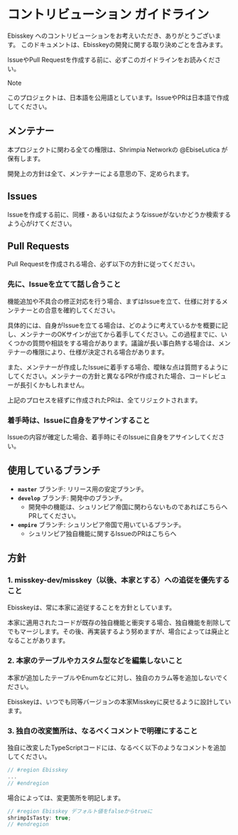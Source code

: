 # コントリビューション ガイドライン
Ebisskey へのコントリビューションをお考えいただき、ありがとうございます。
このドキュメントは、Ebisskeyの開発に関する取り決めごとを含みます。

IssueやPull Requestを作成する前に、必ずこのガイドラインをお読みください。

> [!NOTE]
> このプロジェクトは、日本語を公用語としています。IssueやPRは日本語で作成してください。

## メンテナー
本プロジェクトに関わる全ての権限は、Shrimpia Networkの @EbiseLutica が保有します。

開発上の方針は全て、メンテナーによる意思の下、定められます。

## Issues
Issueを作成する前に、同様・あるいは似たようなissueがないかどうか検索するよう心がけてください。

## Pull Requests
Pull Requestを作成される場合、必ず以下の方針に従ってください。

### 先に、Issueを立てて話し合うこと
機能追加や不具合の修正対応を行う場合、まずはIssueを立て、仕様に対するメンテナーとの合意を確約してください。

具体的には、自身がIssueを立てる場合は、どのように考えているかを概要に記し、メンテナーのOKサインが出てから着手してください。この過程までに、いくつかの質問や相談をする場合があります。議論が長い事白熱する場合は、メンテナーの権限により、仕様が決定される場合があります。

また、メンテナーが作成したIssueに着手する場合、曖昧な点は質問するようにしてください。メンテナーの方針と異なるPRが作成された場合、コードレビューが長引くかもしれません。

上記のプロセスを経ずに作成されたPRは、全てリジェクトされます。

### 着手時は、Issueに自身をアサインすること
Issueの内容が確定した場合、着手時にそのIssueに自身をアサインしてください。

## 使用しているブランチ
- **`master`** ブランチ: リリース用の安定ブランチ。
- **`develop`** ブランチ: 開発中のブランチ。
	- 開発中の機能は、シュリンピア帝国に関わらないものであればこちらへPRしてください。
- **`empire`** ブランチ: シュリンピア帝国で用いているブランチ。
	- シュリンピア独自機能に関するIssueのPRはこちらへ

## 方針

### 1. misskey-dev/misskey（以後、本家とする）への追従を優先すること
Ebisskeyは、常に本家に追従することを方針としています。

本家に適用されたコードが既存の独自機能と衝突する場合、独自機能を削除してでもマージします。その後、再実装するよう努めますが、場合によっては廃止となることがあります。

### 2. 本家のテーブルやカスタム型などを編集しないこと
本家が追加したテーブルやEnumなどに対し、独自のカラム等を追加しないでください。

Ebisskeyは、いつでも同等バージョンの本家Misskeyに戻せるように設計しています。

### 3. 独自の改変箇所は、なるべくコメントで明確にすること
独自に改変したTypeScriptコードには、なるべく以下のようなコメントを追加してください。
```ts
// #region Ebisskey
...
// #endregion
```

場合によっては、変更箇所を明記します。

```ts
// #region Ebisskey デフォルト値をfalseからtrueに
shrimpIsTasty: true;
// #endregion
```

